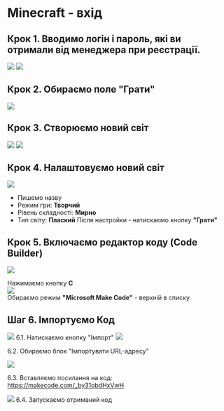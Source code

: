 # Minecraft - вхід
## Крок 1. Вводимо логін і пароль, які ви отримали від менеджера при реєстрації.
<img src = "img/in.jpg">
<img src = "img/in1.jpg">

## Крок 2. Обираємо поле "Грати"

<img src = "img/step1.jpg">

## Крок 3. Створюємо новий світ

<img src = "img/step2.jpg">  
<img src = "img/step3.jpg">

## Крок 4. Налаштовуємо новий світ

<img src = "img/step4.jpg">

* Пишемо назву 
* Режим гри: **Творчий**
* Рівень складності: **Мирно**
* Тип світу: **Плаский**
Після настройки - натискаємо кнопку **"Грати"**

## Крок 5. Включаємо редактор коду (Code Builder) 

<img src = "img/step6.jpg">  

Нажимаємо кнопку **C**  
<img src = "img/step61.jpg">  
Обираємо режим **"Microsoft Make Code"** - верхній в списку.

## Шаг 6. Імпортуємо Код 
<img src = "img/step7.jpg">  
6.1. Натискаємо кнопку "Імпорт" 

<img src = "img/step8.jpg">  

6.2. Обираємо блок "Імпортувати URL-адресу" 

<img src = "img/step9.jpg">  

6.3. Вставляємо посилання на код:
https://makecode.com/_by31obdHxVwH




<img src = "img/step10.jpg">  
6.4. Запускаємо отриманий код

